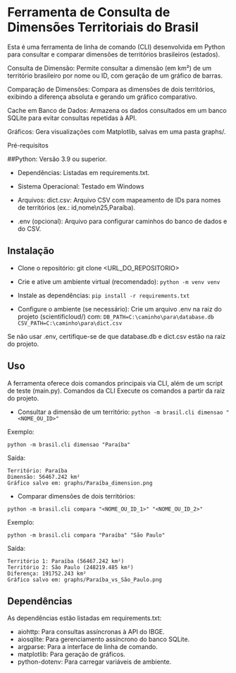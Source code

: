 # Ferramenta de Consulta de Dimensões Territoriais do Brasil
Esta é uma ferramenta de linha de comando (CLI) desenvolvida em Python para consultar e comparar dimensões de territórios brasileiros (estados). 

Consulta de Dimensão: Permite consultar a dimensão (em km²) de um território brasileiro por nome ou ID, com geração de um gráfico de barras.

Comparação de Dimensões: Compara as dimensões de dois territórios, exibindo a diferença absoluta e gerando um gráfico comparativo.

Cache em Banco de Dados: Armazena os dados consultados em um banco SQLite para evitar consultas repetidas à API.

Gráficos: Gera visualizações com Matplotlib, salvas em uma pasta graphs/.

Pré-requisitos

##Python: Versão 3.9 ou superior.
* Dependências: Listadas em requirements.txt.

* Sistema Operacional: Testado em Windows

* Arquivos:
dict.csv: Arquivo CSV com mapeamento de IDs para nomes de territórios (ex.: id,nome\n25,Paraíba).

* .env (opcional): Arquivo para configurar caminhos do banco de dados e do CSV.



## Instalação

* Clone o repositório:
git clone <URL_DO_REPOSITORIO>



* Crie e ative um ambiente virtual (recomendado):
```python -m venv venv```



* Instale as dependências:
```pip install -r requirements.txt```


* Configure o ambiente (se necessário): Crie um arquivo .env na raiz do projeto (scientificloud/) com:
```DB_PATH=C:\caminho\para\database.db```
```CSV_PATH=C:\caminho\para\dict.csv```

Se não usar .env, certifique-se de que database.db e dict.csv estão na raiz do projeto.



## Uso
A ferramenta oferece dois comandos principais via CLI, além de um script de teste (main.py).
Comandos da CLI
Execute os comandos a partir da raiz do projeto.

* Consultar a dimensão de um território:
```python -m brasil.cli dimensao "<NOME_OU_ID>"```

Exemplo:

```python -m brasil.cli dimensao "Paraíba"```

Saída:
```
Território: Paraíba
Dimensão: 56467.242 km²
Gráfico salvo em: graphs/Paraíba_dimension.png
```

* Comparar dimensões de dois territórios:
```
python -m brasil.cli compara "<NOME_OU_ID_1>" "<NOME_OU_ID_2>"
```
Exemplo:
```
python -m brasil.cli compara "Paraíba" "São Paulo"
```
Saída:
```
Território 1: Paraíba (56467.242 km²)
Território 2: São Paulo (248219.485 km²)
Diferença: 191752.243 km²
Gráfico salvo em: graphs/Paraíba_vs_São_Paulo.png
```

## Dependências
As dependências estão listadas em requirements.txt:

* aiohttp: Para consultas assíncronas à API do IBGE.
* aiosqlite: Para gerenciamento assíncrono do banco SQLite.
* argparse: Para a interface de linha de comando.
* matplotlib: Para geração de gráficos.
* python-dotenv: Para carregar variáveis de ambiente.
